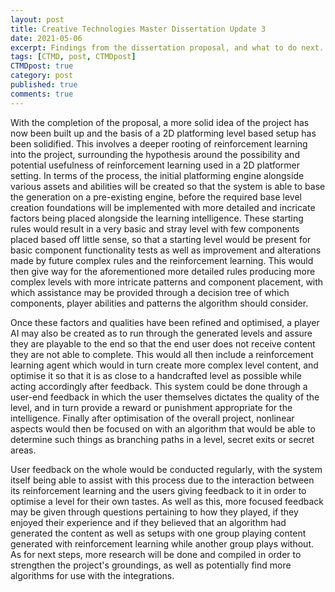 ```yaml
---
layout: post
title: Creative Technologies Master Dissertation Update 3
date: 2021-05-06
excerpt: Findings from the dissertation proposal, and what to do next.
tags: [CTMD, post, CTMDpost]
CTMDpost: true
category: post
published: true
comments: true
---
```

With the completion of the proposal, a more solid idea of the project has now been built up and the basis of a 2D platforming level based setup has been solidified. This involves a deeper rooting of reinforcement learning into the project, surrounding the hypothesis around the possibility and potential usefulness of reinforcement learning used in a 2D platformer setting. In terms of the process, the initial platforming engine alongside various assets and abilities will be created so that the system is able to base the generation on a pre-existing engine, before the required base level creation foundations will be implemented with more detailed and incricate factors being placed alongside the learning intelligence. These starting rules would result in a very basic and stray level with few components placed based off little sense, so that a starting level would be present for basic component functionality tests as well as improvement and alterations made by future complex rules and the reinforcement learning. This would then give way for the aforementioned more detailed rules producing more complex levels with more intricate patterns and component placement, with which assistance may be provided through a decision tree of which components, player abilities and patterns the algorithm should consider.

Once these factors and qualities have been refined and optimised, a player AI may also be created as to run through the generated levels and assure they are playable to the end so that the end user does not receive content they are not able to complete. This would all then include a reinforcement learning agent which would in turn create more complex level content, and optimise it so that it is as close to a handcrafted level as possible while acting accordingly after feedback. This system could be done through a user-end feedback in which the user themselves dictates the quality of the level, and in turn provide a reward or punishment appropriate for the intelligence. Finally after optimisation of the overall project, nonlinear aspects would then be focused on with an algorithm that would be able to determine such things as branching paths in a level, secret exits or secret areas.

User feedback on the whole would be conducted regularly, with the system itself being able to assist with this process due to the interaction between its reinforcement learning and the users giving feedback to it in order to optimise a level for their own tastes. As well as this, more focused feedback may be given through questions pertaining to how they played, if they enjoyed their experience and if they believed that an algorithm had generated the content as well as setups with one group playing content generated with reinforcement learning while another group plays without. 
As for next steps, more research will be done and compiled in order to strengthen the project's groundings, as well as potentially find more algorithms for use with the integrations.